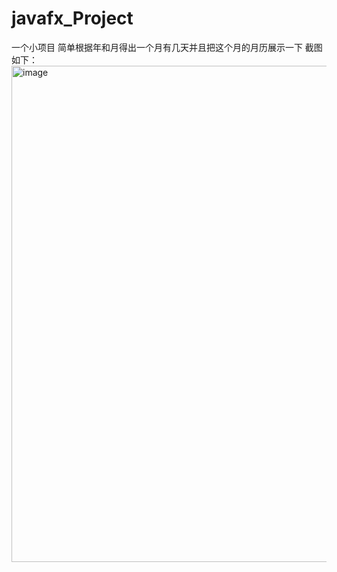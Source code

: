 # javafx_Project
一个小项目 简单根据年和月得出一个月有几天并且把这个月的月历展示一下
截图如下：
<img width="794" alt="image" src="https://user-images.githubusercontent.com/75300324/191949291-94a62f7b-ffa8-4952-b8f5-24a3285517ce.png">

